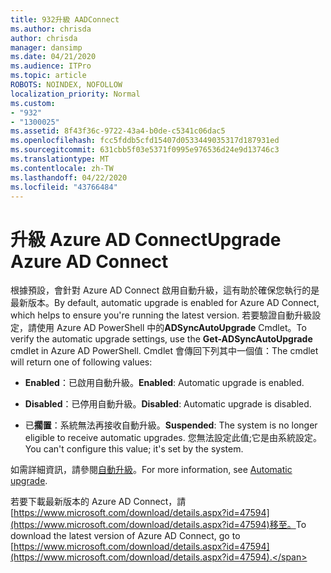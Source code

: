 ```yaml
---
title: 932升級 AADConnect
ms.author: chrisda
author: chrisda
manager: dansimp
ms.date: 04/21/2020
ms.audience: ITPro
ms.topic: article
ROBOTS: NOINDEX, NOFOLLOW
localization_priority: Normal
ms.custom:
- "932"
- "1300025"
ms.assetid: 8f43f36c-9722-43a4-b0de-c5341c06dac5
ms.openlocfilehash: fcc5fddb5cfd15407d0533449035317d187931ed
ms.sourcegitcommit: 631cbb5f03e5371f0995e976536d24e9d13746c3
ms.translationtype: MT
ms.contentlocale: zh-TW
ms.lasthandoff: 04/22/2020
ms.locfileid: "43766484"
---
```

# <a name="upgrade-azure-ad-connect"></a><span data-ttu-id="caf38-102">升級 Azure AD Connect</span><span class="sxs-lookup"><span data-stu-id="caf38-102">Upgrade Azure AD Connect</span></span>

<span data-ttu-id="caf38-103">根據預設，會針對 Azure AD Connect 啟用自動升級，這有助於確保您執行的是最新版本。</span><span class="sxs-lookup"><span data-stu-id="caf38-103">By default, automatic upgrade is enabled for Azure AD Connect, which helps to ensure you're running the latest version.</span></span> <span data-ttu-id="caf38-104">若要驗證自動升級設定，請使用 Azure AD PowerShell 中的**ADSyncAutoUpgrade** Cmdlet。</span><span class="sxs-lookup"><span data-stu-id="caf38-104">To verify the automatic upgrade settings, use the **Get-ADSyncAutoUpgrade** cmdlet in Azure AD PowerShell.</span></span> <span data-ttu-id="caf38-105">Cmdlet 會傳回下列其中一個值：</span><span class="sxs-lookup"><span data-stu-id="caf38-105">The cmdlet will return one of following values:</span></span>

- <span data-ttu-id="caf38-106">**Enabled**：已啟用自動升級。</span><span class="sxs-lookup"><span data-stu-id="caf38-106">**Enabled**: Automatic upgrade is enabled.</span></span>

- <span data-ttu-id="caf38-107">**Disabled**：已停用自動升級。</span><span class="sxs-lookup"><span data-stu-id="caf38-107">**Disabled**: Automatic upgrade is disabled.</span></span>

- <span data-ttu-id="caf38-108">已**擱置**：系統無法再接收自動升級。</span><span class="sxs-lookup"><span data-stu-id="caf38-108">**Suspended**: The system is no longer eligible to receive automatic upgrades.</span></span> <span data-ttu-id="caf38-109">您無法設定此值;它是由系統設定。</span><span class="sxs-lookup"><span data-stu-id="caf38-109">You can't configure this value; it's set by the system.</span></span>

<span data-ttu-id="caf38-110">如需詳細資訊，請參閱[自動升級](https://docs.microsoft.com/azure/active-directory/connect/active-directory-aadconnect-feature-automatic-upgrade)。</span><span class="sxs-lookup"><span data-stu-id="caf38-110">For more information, see [Automatic upgrade](https://docs.microsoft.com/azure/active-directory/connect/active-directory-aadconnect-feature-automatic-upgrade).</span></span>

<span data-ttu-id="caf38-111">若要下載最新版本的 Azure AD Connect，請[https://www.microsoft.com/download/details.aspx?id=47594](https://www.microsoft.com/download/details.aspx?id=47594)移至。</span><span class="sxs-lookup"><span data-stu-id="caf38-111">To download the latest version of Azure AD Connect, go to [https://www.microsoft.com/download/details.aspx?id=47594](https://www.microsoft.com/download/details.aspx?id=47594).</span></span>
